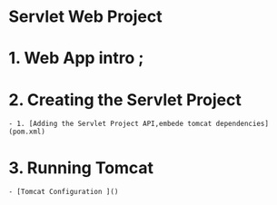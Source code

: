#
# Servlet Web Project 

# 1. Web App intro ;

# 2. Creating the Servlet Project 
    
    - 1. [Adding the Servlet Project API,embede tomcat dependencies](pom.xml)

# 3. Running Tomcat 

    - [Tomcat Configuration ]()